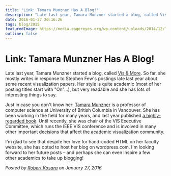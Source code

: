 ```yaml
---
title: "Link: Tamara Munzner Has A Blog!"
description: "Late last year, Tamara Munzner started a blog, called Vis &amp; More. So far, she mostly writes in response to Stephen Few's postings late last year about some recent visualization papers. Her style is quite academic (most of her posting titles start with \"On\"…), but very readable and she has lots of interesting things to say."
date: 2016-01-27 20:16:26
tags: blog/2015
featuredImage: https://media.eagereyes.org/wp-content/uploads/2014/12/TamaraMunzner.jpg
outline: false
---
```


# Link: Tamara Munzner Has A Blog!

Late last year, Tamara Munzner started a blog, called <a href="https://tamaramunzner.wordpress.com">Vis &amp; More</a>. So far, she mostly writes in response to Stephen Few's postings late last year about some recent visualization papers. Her style is quite academic (most of her posting titles start with "On"…), but very readable and she has lots of interesting things to say.

Just in case you don't know her: <a href="https://www.cs.ubc.ca/~tmm/">Tamara Munzner</a> is a professor of computer science at University of British Columbia in Vancouver. She has been working in the field for many years, and last year published <a href="https://www.cs.ubc.ca/~tmm/vadbook/">a highly-regarded book</a>. Until recently, she was chair of the VIS Executive Committee, which runs the IEEE VIS conference and is involved in many other important decisions that affect the academic visualization community.

I'm glad to see that despite her love for hand-coded HTML on her faculty website, she has opted to host her blog on wordpress.com. I'm looking forward to her future posts – and perhaps she can even inspire a few other academics to take up blogging!


_Posted by <a href="/about">Robert Kosara</a> on January 27, 2016_



